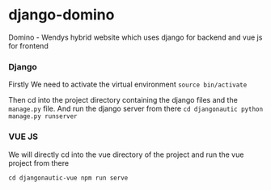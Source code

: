 # django-domino
Domino - Wendys hybrid website which uses django for backend and vue js for frontend

### Django 
  
   Firstly We need to activate the virtual environment 
  `source bin/activate`
  
  Then cd into the project directory containing the django files and the `manage.py` file. 
  And run the django server from there 
  `cd djangonautic
   python manage.py runserver`

### VUE JS

   We will directly cd into the vue directory of the project and run the vue project from there
   
   
   `cd djangonautic-vue
    npm run serve`
